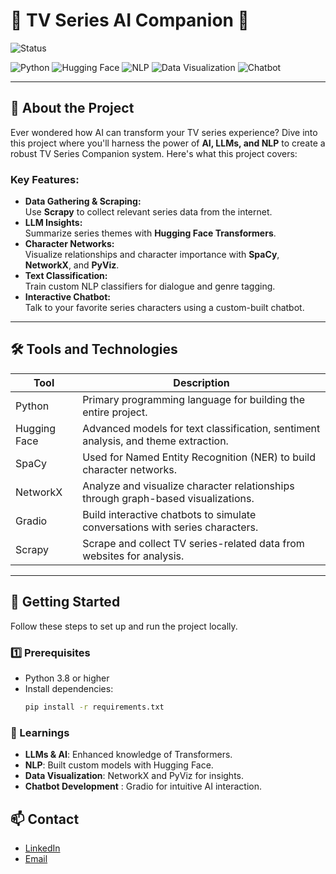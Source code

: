 # 🎥 TV Series AI Companion 🚀 
![Status](https://img.shields.io/badge/Status-Currently%20Working%20On-brightgreen?style=flat-square)

![Python](https://img.shields.io/badge/Python-3.8%2B-blue?style=flat-square&logo=python)
![Hugging Face](https://img.shields.io/badge/Hugging%20Face-Transformers-orange?style=flat-square&logo=huggingface)
![NLP](https://img.shields.io/badge/NLP-Spacy-yellow?style=flat-square&logo=spacy)
![Data Visualization](https://img.shields.io/badge/Data%20Visualization-NetworkX-lightgreen?style=flat-square&logo=networkx)
![Chatbot](https://img.shields.io/badge/Chatbot-Gradio-red?style=flat-square&logo=gradio)

---

## **📖 About the Project**

Ever wondered how AI can transform your TV series experience? Dive into this project where you'll harness the power of **AI, LLMs, and NLP** to create a robust TV Series Companion system. Here's what this project covers:

### Key Features:
- **Data Gathering & Scraping:**  
  Use **Scrapy** to collect relevant series data from the internet.  
- **LLM Insights:**  
  Summarize series themes with **Hugging Face Transformers**.  
- **Character Networks:**  
  Visualize relationships and character importance with **SpaCy**, **NetworkX**, and **PyViz**.  
- **Text Classification:**  
  Train custom NLP classifiers for dialogue and genre tagging.  
- **Interactive Chatbot:**  
  Talk to your favorite series characters using a custom-built chatbot.  

---

## **🛠️ Tools and Technologies**

| **Tool**       | **Description**                                                                                       |
|-----------------|-------------------------------------------------------------------------------------------------------|
| Python          | Primary programming language for building the entire project.                                        |
| Hugging Face    | Advanced models for text classification, sentiment analysis, and theme extraction.                   |
| SpaCy           | Used for Named Entity Recognition (NER) to build character networks.                                 |
| NetworkX        | Analyze and visualize character relationships through graph-based visualizations.                    |
| Gradio          | Build interactive chatbots to simulate conversations with series characters.                         |
| Scrapy          | Scrape and collect TV series-related data from websites for analysis.                                |

---

## **🚀 Getting Started**

Follow these steps to set up and run the project locally.

### 1️⃣ Prerequisites
- Python 3.8 or higher
- Install dependencies:
  ```bash
  pip install -r requirements.txt


### 📘 Learnings
- **LLMs & AI**: Enhanced knowledge of Transformers.
- **NLP**: Built custom models with Hugging Face.
- **Data Visualization**: NetworkX and PyViz for insights.
- **Chatbot Development** : Gradio for intuitive AI interaction.
  
## 📫 Contact

- [LinkedIn](https://www.linkedin.com/in/akash061/)
- [Email](akashgautham06@gmail.com)
